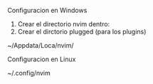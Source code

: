 Configuracion en Windows

1) Crear el directorio nvim dentro:
2) Crear el dirctorio plugged (para los plugins)

~/Appdata/Loca/nvim/

Configuracion en Linux

~/.config/nvim
